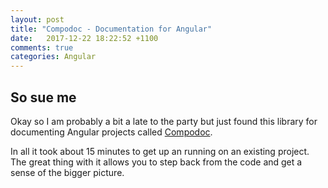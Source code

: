 ```yaml
---
layout: post
title: "Compodoc - Documentation for Angular"
date:   2017-12-22 18:22:52 +1100
comments: true
categories: Angular
---
```


## So sue me
Okay so I am probably a bit a late to the party but just found this library for documenting Angular projects called [Compodoc](https://compodoc.github.io/compodoc/).

In all it took about 15 minutes to get up an running on an existing project. The great thing with it allows you to step back from the code and get a sense of the bigger picture.
